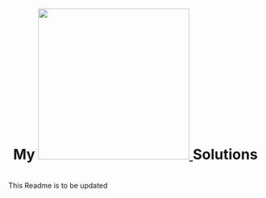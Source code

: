 <h1 align="center"> My <a href="https://auth.geeksforgeeks.org/user/yashitanamdeo/profile"><img src="https://user-images.githubusercontent.com/49322948/150188390-f665bf99-b9f5-45c6-a200-b3faba9e2aa7.png" width="300"></img> </a> Solutions </h1>
<br>
This Readme is to be updated

